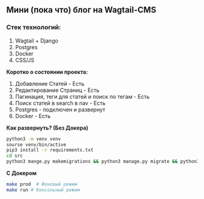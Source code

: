 ## **Мини (пока что) блог на Wagtail-CMS**
### Стек технологий:
1. Wagtail + Django
2. Postgres
3. Docker
4. CSS/JS

[Документация по Wagtail]: https://docs.wagtail.io/en/stable/getting_started/index.html

[Лучший Сайт для изучения Wagtail]: https://learnwagtail.com/

**Коротко о состоянии проекта:**
1. Добавление Статей - Есть
2. Редактирование Страниц - Есть
3. Пагинация, теги для статей и поиск по тегам - Есть
4. Поиск статей в search в nav - Есть
4. Postgres - подключен и развернут
5. Docker - Есть

**Как развернуть? (Без Докера)**
```bash
python3 -m venv venv
sourse venv/bin/active
pip3 install -r requirements.txt
cd src
python3 mange.py makemigrations && python3 manage.py migrate && python3 manage.py runserver
```
**С Докером**
```bash
make prod  # Фоновый режим
make run # Консольный режим
```